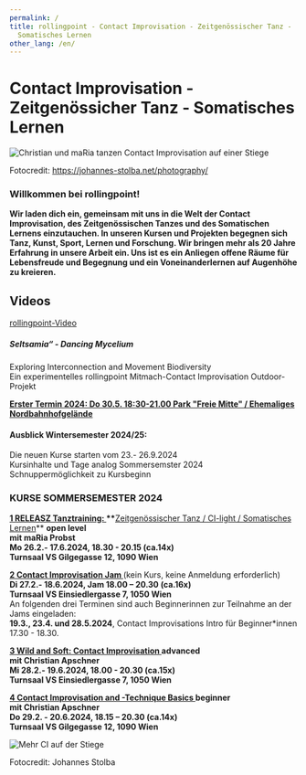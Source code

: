 ```yaml
---
permalink: /
title: rollingpoint - Contact Improvisation - Zeitgenössischer Tanz -
  Somatisches Lernen
other_lang: /en/
---
```

# Contact Improvisation - Zeitgenössicher Tanz - Somatisches Lernen

![Christian und maRia tanzen Contact Improvisation auf einer Stiege](/assets/uploads/dsc_1901_klein.jpg "Contact Improvisation")

Fotocredit: https://johannes-stolba.net/photography/

### Willkommen bei rollingpoint!

**Wir laden dich ein, gemeinsam mit uns in die Welt der Contact Improvisation, des Zeitgenössischen Tanzes und des Somatischen Lernens einzutauchen. In unseren Kursen und Projekten begegnen sich Tanz, Kunst, Sport, Lernen und Forschung. Wir bringen mehr als 20 Jahre Erfahrung in unsere Arbeit ein. Uns ist es ein Anliegen offene Räume für Lebensfreude und Begegnung und ein Voneinanderlernen auf Augenhöhe zu kreieren.**

## Videos

<div class="imglink"><a target="_blank" href="https://www.youtube.com/embed/kp3DqzN1Ldo"><img src="/assets/uploads/video_vorschau_rollingpoint.png" alt="" /><div>rollingpoint-Video</div></a></div>

##### Seltsamia“ - Dancing Mycelium

Exploring Interconnection and Movement Biodiversity\
Ein experimentelles rollingpoint Mitmach-Contact Improvisation Outdoor-Projekt

**[Erster Termin 2024: Do 30.5. 18:30-21.00 Park "Freie Mitte" / Ehemaliges Nordbahnhofgelände](https://rollingpoint.at/mycelium)**

#### Ausblick Wintersemester 2024/25:

Die neuen Kurse starten  vom 23.- 26.9.2024\
Kursinhalte und Tage analog Sommersemster 2024\
Schnuppermöglichkeit zu Kursbeginn

### **KURSE SOMMERSEMESTER 2024**

**[1 RELEASZ Tanztraining: ](/somsem24#mo)\*\***[Zeitgenössischer Tanz / CI-light / Somatisches Lernen](/somsem24#mo)\*\* **open level**\
 **mit maRia Probst**\
**Mo 26.2.- 17.6.2024, 18.30 - 20.15 (ca.14x)**\
**Turnsaal VS Gilgegasse 12, 1090 Wien**

**[2 Contact Improvisation Jam ](/somsem24#di)**(kein Kurs, keine Anmeldung erforderlich)\
**Di 27.2.- 18.6.2024, Jam 18.00 – 20.30 (ca.16x)**\
**Turnsaal VS Einsiedlergasse 7, 1050 Wien**\
An folgenden drei Terminen sind auch Beginnerinnen zur Teilnahme an der Jams eingeladen:\
**19.3., 23.4. und 28.5.2024**, Contact Improvisations Intro für Beginner*innen 17.30 - 18.30.

**[3 Wild and Soft: Contact Improvisation ](/somsem24#mi) advanced**\
**mit Christian Apschner**\
**Mi 28.2.- 19.6.2024, 18.00 - 20.30 (ca.15x)**\
**Turnsaal VS Einsiedlergasse 7, 1050 Wien**

**[4 Contact Improvisation and -Technique Basics  ](/somsem24#do)beginner**\
**mit Christian Apschner**\
**Do 29.2. - 20.6.2024, 18.15 – 20.30 (ca.14x)**\
**Turnsaal VS Gilgegasse 12, 1090 Wien**

![Mehr CI auf der Stiege](/assets/uploads/dsc_1941a.jpg "Mehr CI auf der Stiege")

Fotocredit: Johannes Stolba